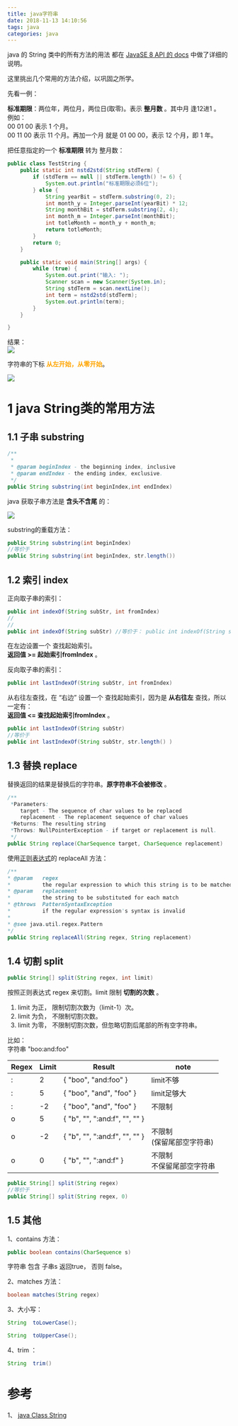 ```yaml
---
title: java字符串
date: 2018-11-13 14:10:56
tags: java
categories: java
---
```

java 的 String 类中的所有方法的用法 都在 [JavaSE 8 API 的 docs](https://docs.oracle.com/javase/8/docs/api/) 中做了详细的说明。  

这里挑出几个常用的方法介绍，以巩固之所学。  

先看一例：  

**标准期限**：两位年，两位月，两位日(取零)。表示 **整月数** 。其中月 逢12进1 。  
例如：  
00 01 00 表示 1 个月。  
00 11 00 表示 11 个月。再加一个月 就是 01 00 00，表示 12 个月，即 1 年。  


把任意指定的一个 **标准期限** 转为 整月数：  
```java
public class TestString {
	public static int nstd2std(String stdTerm) {
		if (stdTerm == null || stdTerm.length() != 6) {
			System.out.println("标准期限必须6位");
		} else {
			String yearBit = stdTerm.substring(0, 2);
			int month_y = Integer.parseInt(yearBit) * 12;
			String monthBit = stdTerm.substring(2, 4);
			int month_m = Integer.parseInt(monthBit);
			int totleMonth = month_y + month_m;
			return totleMonth;
		}
		return 0;
	}

	public static void main(String[] args) {
		while (true) {
			System.out.print("输入: ");
			Scanner scan = new Scanner(System.in);
			String stdTerm = scan.nextLine();
			int term = nstd2std(stdTerm);
			System.out.println(term);
		}
	}

}
```
结果：  
![](https://mitre.oss-cn-hangzhou.aliyuncs.com/blog-2018-11/javaStringTest1.png)  

字符串的下标 **<font color=orange>从左开始，从零开始</font>**。  

![](https://mitre.oss-cn-hangzhou.aliyuncs.com/blog-2018-11/javaString2.png)  

# 1 java String类的常用方法

## 1.1 子串 substring

```java
/**
 *
 * @param beginIndex - the beginning index, inclusive
 * @param endIndex - the ending index, exclusive.
 */
public String substring(int beginIndex,int endIndex)
```
java 获取子串方法是 **含头不含尾** 的：  

![](https://mitre.oss-cn-hangzhou.aliyuncs.com/blog-2018-11/javaStringExample1.png)  

substring的重载方法：  
```java
public String substring(int beginIndex)
//等价于
public String substring(int beginIndex, str.length())
```

## 1.2 索引 index

正向取子串的索引：  
```java
public int indexOf(String subStr, int fromIndex)
//
//
public int indexOf(String subStr) //等价于： public int indexOf(String subStr, 0)
```
在左边设置一个 查找起始索引。  
**返回值 >= 起始索引fromIndex** 。  

反向取子串的索引：  
```java
public int lastIndexOf(String subStr, int fromIndex)
```
从右往左查找，在 “右边” 设置一个 查找起始索引，因为是 **从右往左** 查找，所以一定有：   
**返回值 <= 查找起始索引fromIndex** 。

```java
public int lastIndexOf(String subStr)
//等价于
public int lastIndexOf(String subStr, str.length() )
```

## 1.3 替换 replace

替换返回的结果是替换后的字符串。**原字符串不会被修改** 。  

```java
/**
 *Parameters:
    target - The sequence of char values to be replaced
    replacement - The replacement sequence of char values
 *Returns: The resulting string
 *Throws: NullPointerException - if target or replacement is null.
 */
public String replace(CharSequence target, CharSequence replacement)
```
使用[正则表达式](https://mitrecx.github.io/2018/10/30/java%E6%AD%A3%E5%88%99%E8%A1%A8%E8%BE%BE%E5%BC%8F-1/)的 replaceAll 方法：  
```java
/**
* @param   regex
*          the regular expression to which this string is to be matched
* @param   replacement
*          the string to be substituted for each match
* @throws  PatternSyntaxException
*          if the regular expression's syntax is invalid
*
* @see java.util.regex.Pattern
*/
public String replaceAll(String regex, String replacement)
```

## 1.4 切割 split

```java
public String[] split(String regex, int limit)
```
按照正则表达式 regex 来切割。limit 限制 **切割的次数** 。  
1. limit 为正， 限制切割次数为（limit-1）次。  
2. limit 为负， 不限制切割次数。  
3. limit 为零， 不限制切割次数，但忽略切割后尾部的所有空字符串。  

比如：  
字符串 "boo:and:foo"   

|Regex	|Limit|	Result|note|
|--|--|--|--|
|:|	2|	{ "boo", "and:foo" }|limit不够|
|:|	5|	{ "boo", "and", "foo" }|limit足够大|
|:|	-2|	{ "boo", "and", "foo" }|不限制|
|o|	5|	{ "b", "", ":and:f", "", "" }||
|o|	-2|	{ "b", "", ":and:f", "", "" }|不限制<br/>(保留尾部空字符串)|
|o|	0|	{ "b", "", ":and:f" }|不限制<br/>不保留尾部空字符串|

```java
public String[] split(String regex)
//等价于
public String[] split(String regex, 0)
```

## 1.5 其他
1、contains 方法：  
```java
public boolean contains(CharSequence s)
```
字符串 包含 子串s 返回true， 否则 false。  

2、matches 方法：  
```java
boolean	matches(String regex)
```

3、大小写：  
```java
String	toLowerCase();

String	toUpperCase();
```

4、trim ：
```java
String	trim()
```
# 参考  
1、 [java Class String](https://docs.oracle.com/javase/7/docs/api/)  
